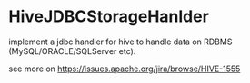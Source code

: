 HiveJDBCStorageHanlder
======================

implement a jdbc handler for hive to handle data on RDBMS (MySQL/ORACLE/SQLServer etc).

see more on https://issues.apache.org/jira/browse/HIVE-1555
